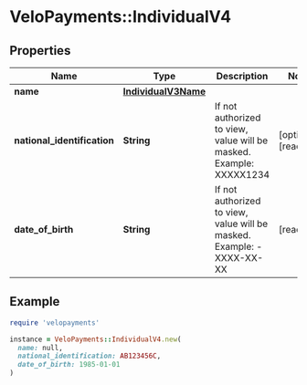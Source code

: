 # VeloPayments::IndividualV4

## Properties

| Name | Type | Description | Notes |
| ---- | ---- | ----------- | ----- |
| **name** | [**IndividualV3Name**](IndividualV3Name.md) |  |  |
| **national_identification** | **String** | If not authorized to view, value will be masked. Example: XXXXX1234 | [optional][readonly] |
| **date_of_birth** | **String** | If not authorized to view, value will be masked. Example: - XXXX-XX-XX | [readonly] |

## Example

```ruby
require 'velopayments'

instance = VeloPayments::IndividualV4.new(
  name: null,
  national_identification: AB123456C,
  date_of_birth: 1985-01-01
)
```

